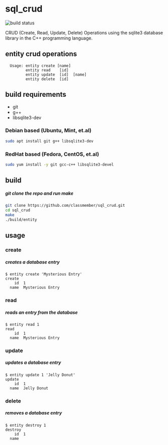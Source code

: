 # sql_crud

![build status](https://api.travis-ci.org/classmember/sql_crud.svg?branch=master)

CRUD (Create, Read, Update, Delete) Operations using the sqlite3 database library in the C++ programming language.

## entity crud operations

```
  Usage: entity create [name]         
         entity read    [id]          
         entity update  [id]  [name]  
         entity delete  [id]         
```

## build requirements
* git
* g++
* libsqlite3-dev

### Debian based (Ubuntu, Mint, et.al)
```sh
sudo apt install git g++ libsqlite3-dev
```

### RedHat based (Fedora, CentOS, et.al)
```sh
sudo yum install -y git gcc-c++ libsqlite3-devel
```

## build

##### git clone the repo and run make

```sh
git clone https://github.com/classmember/sql_crud.git
cd sql_crud
make
./build/entity
```

## usage

### create

##### creates a database entry

```
$ entity create 'Mysterious Entry'
create
    id  1
  name  Mysterious Entry
```

### read

##### reads an entry from the database

```
$ entity read 1
read
    id  1
  name  Mysterious Entry
```

### update

##### updates a database entry

```
$ entity update 1 'Jelly Donut'
update
    id  1
  name  Jelly Donut
```

### delete

##### removes a database entry

```
$ entity destroy 1
destroy
    id  1
  name
```
